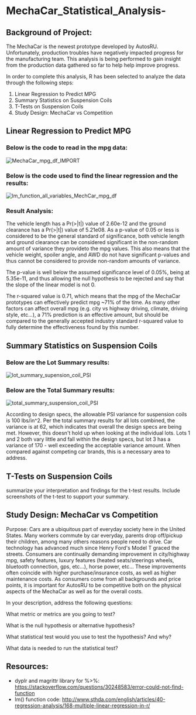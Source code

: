 # MechaCar_Statistical_Analysis-
## Background of Project:
The MechaCar is the newest prototype developed by AutosRU. Unfortunately, production troubles have negatively impacted progress for the manufacturing team. This analysis is being performed to gain insight from the production data gathered so far to help help improve progress. 

In order to complete this analysis, R has been selected to analyze the data through the following steps:

1) Linear Regression to Predict MPG
2) Summary Statistics on Suspension Coils
3) T-Tests on Suspension Coils
4) Study Design: MechaCar vs Competition


## Linear Regression to Predict MPG
### Below is the code to read in the mpg data:

![MechaCar_mpg_df_IMPORT](https://user-images.githubusercontent.com/101941048/209418568-9e903a77-ed0a-4555-aaa6-3758191e797b.png)

### Below is the code used to find the linear regression and the results: 

![lm_function_all_variables_MechCar_mpg_df](https://user-images.githubusercontent.com/101941048/209454837-466d351d-b7e5-427f-a10c-5b040b938712.png)

### Result Analysis:
The vehicle length has a Pr(>|t|) value of 2.60e-12 and the ground clearance has a Pr(>|t|) value of 5.21e08. As a p-value of 0.05 or less is considered to be the general standard of significance, both vehicle length and ground clearance can be considered significant in the non-random amount of variance they provideto the mpg values. This also means that the vehicle weight, spoiler angle, and AWD do not have significant p-values and thus cannot be considered to provide non-random amounts of variance.

The p-value is well below the assumed significance level of 0.05%, being at 5.35e-11, and thus allowing the null hypothesis to be rejected and say that the slope of the linear model is not 0. 

The r-squared value is 0.71, which means that the mpg of the MechaCar prototypes can effectively predict mpg ~71% of the time. As many other factors can affect overall mpg (e.g. city vs highway driving, climate, driving style, etc...), a 71% prediction is an effective amount, but should be compared to the generally accepted industry standard r-squared value to fully determine the effectiveness found by this number. 

## Summary Statistics on Suspension Coils
### Below are the Lot Summary results:
![lot_summary_supension_coil_PSI](https://user-images.githubusercontent.com/101941048/209455439-3c4f66e2-3c6f-4389-8d44-25ebf14eb2aa.png)

### Below are the Total Summary results:
![total_summary_suspension_coil_PSI](https://user-images.githubusercontent.com/101941048/209455442-e32afb50-8497-4965-ae03-5db34be88252.png)

According to design specs, the allowable PSI variance for suspension coils is 100 lbs/in^2. Per the total summary results for all lots combined, the variance is at 62, which indicates that overall the design specs are being met. However, this doesn't hold up when looking at the individual lots. Lots 1 and 2 both vary little and fall within the design specs, but lot 3 has a variance of 170 - well exceeding the acceptable variance amount. When compared against competing car brands, this is a necessary area to address.

## T-Tests on Suspension Coils


summarize your interpretation and findings for the t-test results. Include screenshots of the t-test to support your summary.

## Study Design: MechaCar vs Competition
Purpose:
Cars are a ubiquitous part of everyday society here in the United States. Many workers commute by car everyday, parents drop off/pickup their children, among many others reasons people need to drive. Car technology has advanced much since Henry Ford's Model T graced the streets. Consumers are continually demanding improvement in city/highway mpg, safety features, luxury features (heated seats/steerings wheels, bluetooth connection, gps, etc...), horse power, etc... These improvements often coincide with higher purchase/insurance costs, as well as higher maintenance costs. As consumers come from all backgrounds and price points, it is important for AutosRU to be competitive both on the physical aspects of the MechaCar as well as for the overall costs. 


In your description, address the following questions:

What metric or metrics are you going to test?

What is the null hypothesis or alternative hypothesis?

What statistical test would you use to test the hypothesis? And why?

What data is needed to run the statistical test?

## Resources:
- dyplr and magrittr library for %>%: https://stackoverflow.com/questions/30248583/error-could-not-find-function
- lm() function code: http://www.sthda.com/english/articles/40-regression-analysis/168-multiple-linear-regression-in-r/
